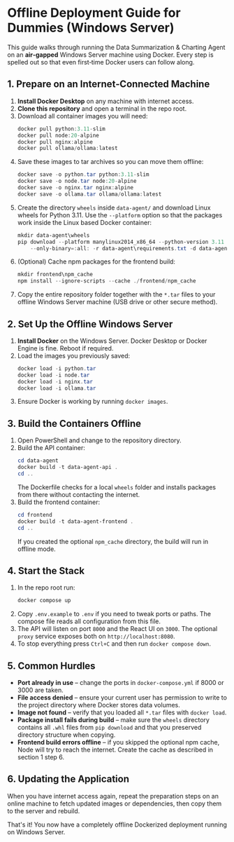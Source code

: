 # Offline Deployment Guide for Dummies (Windows Server)

This guide walks through running the Data Summarization & Charting Agent on an
**air‑gapped** Windows Server machine using Docker. Every step is spelled out so
that even first‑time Docker users can follow along.

## 1. Prepare on an Internet‑Connected Machine

1. **Install Docker Desktop** on any machine with internet access.
2. **Clone this repository** and open a terminal in the repo root.
3. Download all container images you will need:
   ```powershell
   docker pull python:3.11-slim
   docker pull node:20-alpine
   docker pull nginx:alpine
   docker pull ollama/ollama:latest
   ```
4. Save these images to tar archives so you can move them offline:
   ```powershell
   docker save -o python.tar python:3.11-slim
   docker save -o node.tar node:20-alpine
   docker save -o nginx.tar nginx:alpine
   docker save -o ollama.tar ollama/ollama:latest
   ```
5. Create the directory `wheels` inside `data-agent/` and download Linux
   wheels for Python 3.11. Use the `--platform` option so that the packages
   work inside the Linux based Docker container:
   ```powershell
   mkdir data-agent\wheels
   pip download --platform manylinux2014_x86_64 --python-version 3.11 \
       --only-binary=:all: -r data-agent\requirements.txt -d data-agent\wheels
   ```
6. (Optional) Cache npm packages for the frontend build:
   ```powershell
   mkdir frontend\npm_cache
   npm install --ignore-scripts --cache ./frontend/npm_cache
   ```
7. Copy the entire repository folder together with the `*.tar` files to your
   offline Windows Server machine (USB drive or other secure method).

## 2. Set Up the Offline Windows Server

1. **Install Docker** on the Windows Server. Docker Desktop or Docker Engine is
   fine. Reboot if required.
2. Load the images you previously saved:
   ```powershell
   docker load -i python.tar
   docker load -i node.tar
   docker load -i nginx.tar
   docker load -i ollama.tar
   ```
3. Ensure Docker is working by running `docker images`.

## 3. Build the Containers Offline

1. Open PowerShell and change to the repository directory.
2. Build the API container:
   ```powershell
   cd data-agent
   docker build -t data-agent-api .
   cd ..
   ```
   The Dockerfile checks for a local `wheels` folder and installs packages from
   there without contacting the internet.
3. Build the frontend container:
   ```powershell
   cd frontend
   docker build -t data-agent-frontend .
   cd ..
   ```
   If you created the optional `npm_cache` directory, the build will run in
   offline mode.

## 4. Start the Stack

1. In the repo root run:
   ```powershell
   docker compose up
   ```
2. Copy `.env.example` to `.env` if you need to tweak ports or paths. The
   compose file reads all configuration from this file.
3. The API will listen on port `8000` and the React UI on `3000`. The optional
   `proxy` service exposes both on `http://localhost:8080`.
4. To stop everything press `Ctrl+C` and then run `docker compose down`.

## 5. Common Hurdles

- **Port already in use** – change the ports in `docker-compose.yml` if 8000 or
  3000 are taken.
- **File access denied** – ensure your current user has permission to write to
  the project directory where Docker stores data volumes.
- **Image not found** – verify that you loaded all `*.tar` files with
  `docker load`.
- **Package install fails during build** – make sure the `wheels` directory
  contains all `.whl` files from `pip download` and that you preserved directory
  structure when copying.
- **Frontend build errors offline** – if you skipped the optional npm cache,
  Node will try to reach the internet. Create the cache as described in section
  1 step 6.

## 6. Updating the Application

When you have internet access again, repeat the preparation steps on an online
machine to fetch updated images or dependencies, then copy them to the server and
rebuild.

That's it! You now have a completely offline Dockerized deployment running on
Windows Server.
